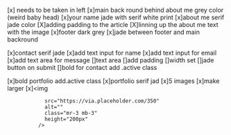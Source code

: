 [x] needs to be taken in left
[x]main back round behind about me grey color (weird baby head)
[x]your name jade with serif white print
[x]about me serif jade color
[X]adding padding to the article 
[X]linning up the about me text with the image
[x]footer dark grey 
[x]jade  between footer and main backround

[x]contact serif jade
[x]add text input for name
[x]add text input for email
[x]add text area for message
[]text area
[]add padding
[]width set 
[]jade button on submit
[]bold for contact add .active class

[x]bold portfolio add.active class 
[x]portfolio serif jad
[x]5 images 
[x]make larger
[x]<img

                src="https://via.placeholder.com/350"
                alt=""
                class="mr-3 mb-3"
                height="200px"
              />